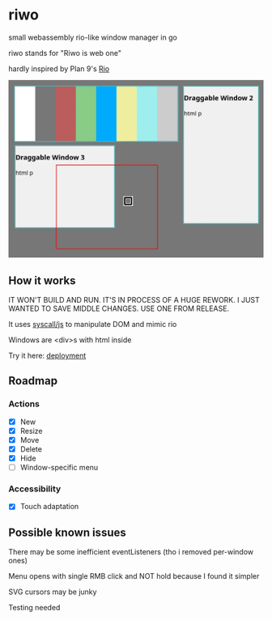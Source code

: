 # riwo
small webassembly rio-like window manager in go

riwo stands for "Riwo is web one"

hardly inspired by Plan 9's [Rio](https://9p.io/wiki/plan9/using_rio/index.html)

![Preview](screenshot.webp)

## How it works

IT WON'T BUILD AND RUN. IT'S IN PROCESS OF A HUGE REWORK. I JUST WANTED TO SAVE MIDDLE CHANGES. USE ONE FROM RELEASE.

It uses [syscall/js](https://pkg.go.dev/syscall/js) to manipulate DOM and mimic rio

Windows are \<div\>s with html inside

Try it here: [deployment](https://ninefid.uk.to/riwo)

## Roadmap
### Actions
- [x] New
- [x] Resize
- [x] Move
- [x] Delete
- [x] Hide
- [ ] Window-specific menu
### Accessibility
- [x] Touch adaptation

## Possible known issues

There may be some inefficient eventListeners (tho i removed per-window ones)

Menu opens with single RMB click and NOT hold because I found it simpler

SVG cursors may be junky

Testing needed

